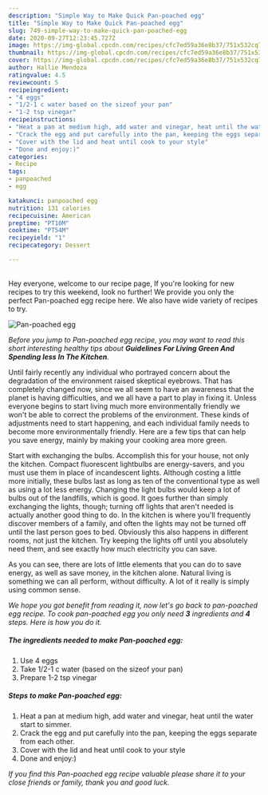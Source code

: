 ```yaml
---
description: "Simple Way to Make Quick Pan-poached egg"
title: "Simple Way to Make Quick Pan-poached egg"
slug: 749-simple-way-to-make-quick-pan-poached-egg
date: 2020-09-27T12:23:45.727Z
image: https://img-global.cpcdn.com/recipes/cfc7ed59a36e8b37/751x532cq70/pan-poached-egg-recipe-main-photo.jpg
thumbnail: https://img-global.cpcdn.com/recipes/cfc7ed59a36e8b37/751x532cq70/pan-poached-egg-recipe-main-photo.jpg
cover: https://img-global.cpcdn.com/recipes/cfc7ed59a36e8b37/751x532cq70/pan-poached-egg-recipe-main-photo.jpg
author: Hallie Mendoza
ratingvalue: 4.5
reviewcount: 5
recipeingredient:
- "4 eggs"
- "1/2-1 c water based on the sizeof your pan"
- "1-2 tsp vinegar"
recipeinstructions:
- "Heat a pan at medium high, add water and vinegar, heat until the water start to simmer."
- "Crack the egg and put carefully into the pan, keeping the eggs separate from each other."
- "Cover with the lid and heat until cook to your style"
- "Done and enjoy:)"
categories:
- Recipe
tags:
- panpoached
- egg

katakunci: panpoached egg 
nutrition: 131 calories
recipecuisine: American
preptime: "PT10M"
cooktime: "PT54M"
recipeyield: "1"
recipecategory: Dessert

---
```

<br>
Hey everyone, welcome to our recipe page, If you're looking for new recipes to try this weekend, look no further! We provide you only the perfect Pan-poached egg recipe here. We also have wide variety of recipes to try.
<br>


![Pan-poached egg](https://img-global.cpcdn.com/recipes/cfc7ed59a36e8b37/751x532cq70/pan-poached-egg-recipe-main-photo.jpg)

<i>Before you jump to Pan-poached egg recipe, you may want to read this short interesting healthy tips about 
<strong>Guidelines For Living Green And Spending less In The Kitchen</strong>.</i>
</br>

Until fairly recently any individual who portrayed concern about the degradation of the environment raised skeptical eyebrows. That has completely changed now, since we all seem to have an awareness that the planet is having difficulties, and we all have a part to play in fixing it. Unless everyone begins to start living much more environmentally friendly we won't be able to correct the problems of the environment. These kinds of adjustments need to start happening, and each individual family needs to become more environmentally friendly. Here are a few tips that can help you save energy, mainly by making your cooking area more green.

Start with exchanging the bulbs. Accomplish this for your house, not only the kitchen. Compact fluorescent lightbulbs are energy-savers, and you must use them in place of incandescent lights. Although costing a little more initially, these bulbs last as long as ten of the conventional type as well as using a lot less energy. Changing the light bulbs would keep a lot of bulbs out of the landfills, which is good. It goes further than simply exchanging the lights, though; turning off lights that aren't needed is actually another good thing to do. In the kitchen is where you'll frequently discover members of a family, and often the lights may not be turned off until the last person goes to bed. Obviously this also happens in different rooms, not just the kitchen. Try keeping the lights off until you absolutely need them, and see exactly how much electricity you can save.

As you can see, there are lots of little elements that you can do to save energy, as well as save money, in the kitchen alone. Natural living is something we can all perform, without difficulty. A lot of it really is simply using common sense.


<i>We hope you got benefit from reading it, now let's go back to pan-poached egg recipe. To cook pan-poached egg you only need <strong>3</strong> ingredients and <strong>4</strong> steps. Here is how you do it.
</i>

##### The ingredients needed to make Pan-poached egg:

1. Use 4 eggs
1. Take 1/2-1 c water (based on the sizeof your pan)
1. Prepare 1-2 tsp vinegar


##### Steps to make Pan-poached egg:

1. Heat a pan at medium high, add water and vinegar, heat until the water start to simmer.
1. Crack the egg and put carefully into the pan, keeping the eggs separate from each other.
1. Cover with the lid and heat until cook to your style
1. Done and enjoy:)


<i>If you find this Pan-poached egg recipe valuable please share it to your close friends or family, thank you and good luck.</i>
